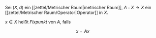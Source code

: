 Sei $(X, d)$ ein [[zettel/Metrischer Raum|metrischer Raum]], $A : X \to X$ ein [[zettel/Metrischer Raum/Operator|Operator]] in $X$.

$x \in X$ heißt *Fixpunkt* von $A$, falls

$$
	x = Ax
$$